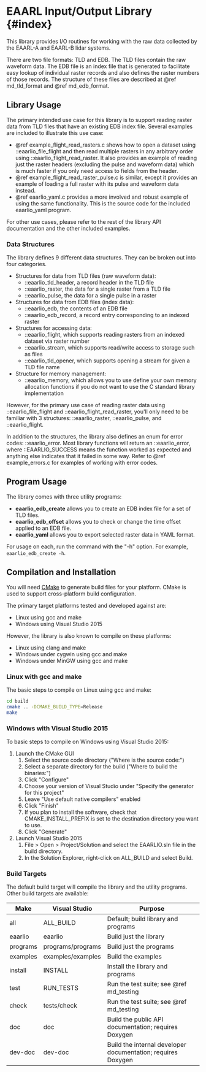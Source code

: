 # EAARL Input/Output Library {#index}

This library provides I/O routines for working with the raw data collected by
the EAARL-A and EAARL-B lidar systems.

There are two file formats: TLD and EDB. The TLD files contain the raw waveform
data. The EDB file is an index file that is generated to facilitate easy lookup
of individual raster records and also defines the raster numbers of those
records. The structure of these files are described at @ref md_tld_format and
@ref md_edb_format.

## Library Usage

The primary intended use case for this library is to support reading raster
data from TLD files that have an existing EDB index file. Several examples are
included to illustrate this use case:

* @ref example_flight_read_rasters.c shows how to open a dataset using
  ::eaarlio_file_flight and then read multiple rasters in any arbitrary order
  using ::eaarlio_flight_read_raster. It also provides an example of reading
  just the raster headers (excluding the pulse and waveform data) which is much
  faster if you only need access to fields from the header.
* @ref example_flight_read_raster_pulse.c is similar, except it provides an
  example of loading a full raster with its pulse and waveform data instead.
* @ref eaarlio_yaml.c provides a more involved and robust example of using the
  same functionality. This is the source code for the included eaarlio_yaml
  program.

For other use cases, please refer to the rest of the library API documentation
and the other included examples.

### Data Structures

The library defines 9 different data structures. They can be broken out into
four categories.

* Structures for data from TLD files (raw waveform data):
  * ::eaarlio_tld_header, a record header in the TLD file
  * ::eaarlio_raster, the data for a single raster from a TLD file
  * ::eaarlio_pulse, the data for a single pulse in a raster
* Structures for data from EDB files (index data):
  * ::eaarlio_edb, the contents of an EDB file
  * ::eaarlio_edb_record, a record entry corresponding to an indexed raster
* Structures for accessing data:
  * ::eaarlio_flight, which supports reading rasters from an indexed dataset
    via raster number
  * ::eaarlio_stream, which supports read/write access to storage such as files
  * ::eaarlio_tld_opener, which supports opening a stream for given a TLD file
    name
* Structure for memory management:
  * ::eaarlio_memory, which allows you to use define your own memory allocation
    functions if you do not want to use the C standard library implementation

However, for the primary use case of reading raster data using
::eaarlio_file_flight and ::eaarlio_flight_read_raster, you'll only need to be
familiar with 3 structures: ::eaarlio_raster, ::eaarlio_pulse, and
::eaarlio_flight.

In addition to the structures, the library also defines an enum for error
codes: ::eaarlio_error. Most library functions will return an ::eaarlio_error,
where ::EAARLIO_SUCCESS means the function worked as expected and anything else
indicates that it failed in some way. Refer to @ref example_errors.c for
examples of working with error codes.

## Program Usage

The library comes with three utility programs:

* **eaarlio_edb_create** allows you to create an EDB index file for a set of
  TLD files.
* **eaarlio_edb_offset** allows you to check or change the time offset applied
  to an EDB file.
* **eaarlio_yaml** allows you to export selected raster data in YAML format.

For usage on each, run the command with the "-h" option. For example,
`eaarlio_edb_create -h`.

## Compilation and Installation

You will need [CMake](https://cmake.org) to generate build files for your
platform. CMake is used to support cross-platform build configuration.

The primary target platforms tested and developed against are:
- Linux using gcc and make
- Windows using Visual Studio 2015

However, the library is also known to compile on these platforms:
- Linux using clang and make
- Windows under cygwin using gcc and make
- Windows under MinGW using gcc and make

### Linux with gcc and make

The basic steps to compile on Linux using gcc and make:

```sh
cd build
cmake .. -DCMAKE_BUILD_TYPE=Release
make
```

### Windows with Visual Studio 2015

To basic steps to compile on Windows using Visual Studio 2015:

1. Launch the CMake GUI
    1. Select the source code directory ("Where is the source code:")
    2. Select a separate directory for the build ("Where to build the binaries:")
    3. Click "Configure"
    4. Choose your version of Visual Studio under "Specify the generator for this project"
    5. Leave "Use default native compilers" enabled
    6. Click "Finish"
    7. If you plan to install the software, check that CMAKE_INSTALL_PREFIX is set to the destination directory you want to use.
    8. Click "Generate"
2. Launch Visual Studio 2015
    1. File > Open > Project/Solution and select the EAARLIO.sln file in the build directory.
    2. In the Solution Explorer, right-click on ALL_BUILD and select Build.

### Build Targets

The default build target will compile the library and the utility programs. Other
build targets are available:

| Make      | Visual Studio     | Purpose                                                       |
| --------- | ----------------- | ------------------------------------------------------------- |
| all       | ALL_BUILD         | Default; build library and programs                           |
| eaarlio   | eaarlio           | Build just the library                                        |
| programs  | programs/programs | Build just the programs                                       |
| examples  | examples/examples | Build the examples                                            |
| install   | INSTALL           | Install the library and programs                              |
| test      | RUN_TESTS         | Run the test suite; see @ref md_testing                       |
| check     | tests/check       | Run the test suite; see @ref md_testing                       |
| doc       | doc               | Build the public API documentation; requires Doxygen          |
| dev-doc   | dev-doc           | Build the internal developer documentation; requires Doxygen  |
